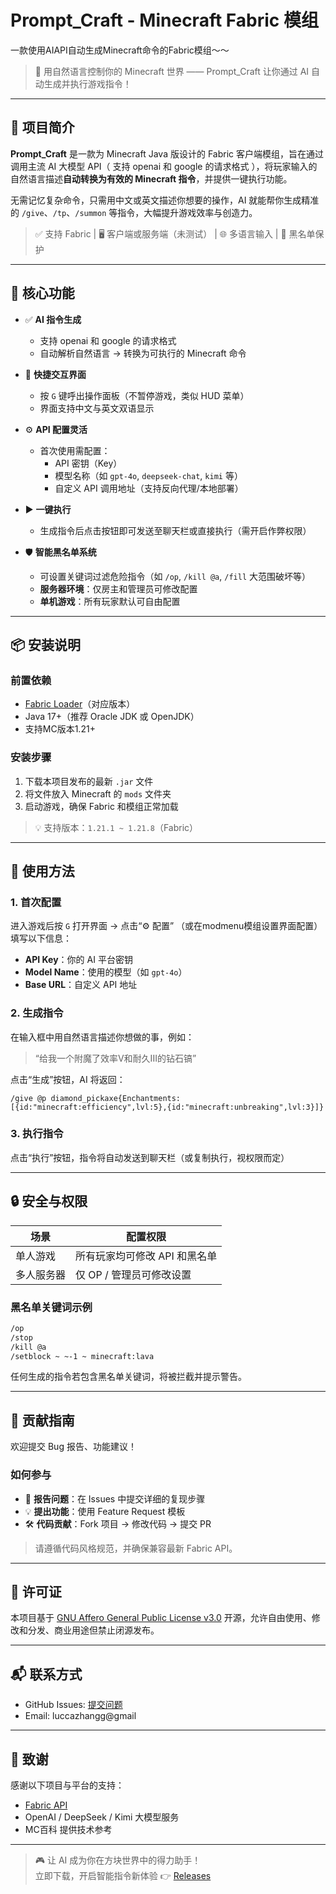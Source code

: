 # Prompt_Craft - Minecraft Fabric 模组
一款使用AIAPI自动生成Minecraft命令的Fabric模组～～



> 🌟 用自然语言控制你的 Minecraft 世界 —— Prompt_Craft 让你通过 AI 自动生成并执行游戏指令！

---

## 📌 项目简介

**Prompt_Craft** 是一款为 Minecraft Java 版设计的 Fabric 客户端模组，旨在通过调用主流 AI 大模型 API（ 支持 openai 和 google 的请求格式 ），将玩家输入的自然语言描述**自动转换为有效的 Minecraft 指令**，并提供一键执行功能。

无需记忆复杂命令，只需用中文或英文描述你想要的操作，AI 就能帮你生成精准的 `/give`、`/tp`、`/summon` 等指令，大幅提升游戏效率与创造力。

> ✅ 支持 Fabric | 🖥️ 客户端或服务端（未测试） | 🌐 多语言输入 | 🔐 黑名单保护

---

## 🔧 核心功能

- ✅ **AI 指令生成**
  - 支持 openai 和 google 的请求格式
  - 自动解析自然语言 → 转换为可执行的 Minecraft 命令

- 🎯 **快捷交互界面**
  - 按 `G` 键呼出操作面板（不暂停游戏，类似 HUD 菜单）
  - 界面支持中文与英文双语显示

- ⚙️ **API 配置灵活**
  - 首次使用需配置：
    - API 密钥（Key）
    - 模型名称（如 `gpt-4o`, `deepseek-chat`, `kimi` 等）
    - 自定义 API 调用地址（支持反向代理/本地部署）

- ▶️ **一键执行**
  - 生成指令后点击按钮即可发送至聊天栏或直接执行（需开启作弊权限）

- 🛡️ **智能黑名单系统**
  - 可设置关键词过滤危险指令（如 `/op`, `/kill @a`, `/fill` 大范围破坏等）
  - **服务器环境**：仅房主和管理员可修改配置
  - **单机游戏**：所有玩家默认可自由配置

---

## 📦 安装说明

### 前置依赖
- [Fabric Loader](https://fabricmc.net/use/)（对应版本）
- Java 17+（推荐 Oracle JDK 或 OpenJDK）
- 支持MC版本1.21+

### 安装步骤
1. 下载本项目发布的最新 `.jar` 文件
2. 将文件放入 Minecraft 的 `mods` 文件夹
3. 启动游戏，确保 Fabric 和模组正常加载

> 💡 支持版本：`1.21.1 ~ 1.21.8`（Fabric）

---

## 🚀 使用方法

### 1. 首次配置
进入游戏后按 `G` 打开界面 → 点击“⚙️ 配置” 
（或在modmenu模组设置界面配置）
填写以下信息：
- **API Key**：你的 AI 平台密钥
- **Model Name**：使用的模型（如 `gpt-4o`）
- **Base URL**：自定义 API 地址

### 2. 生成指令
在输入框中用自然语言描述你想做的事，例如：
> “给我一个附魔了效率V和耐久III的钻石镐”

点击“生成”按钮，AI 将返回：
```mcfunction
/give @p diamond_pickaxe{Enchantments:[{id:"minecraft:efficiency",lvl:5},{id:"minecraft:unbreaking",lvl:3}]}
```

### 3. 执行指令
点击“执行”按钮，指令将自动发送到聊天栏（或复制执行，视权限而定）

---

## 🔒 安全与权限

| 场景 | 配置权限 |
|------|----------|
| 单人游戏 | 所有玩家均可修改 API 和黑名单 |
| 多人服务器 | 仅 OP / 管理员可修改设置 |

### 黑名单关键词示例
```txt
/op
/stop
/kill @a
/setblock ~ ~-1 ~ minecraft:lava
```
任何生成的指令若包含黑名单关键词，将被拦截并提示警告。

---

## 🤝 贡献指南

欢迎提交 Bug 报告、功能建议！

### 如何参与
- 🐞 **报告问题**：在 Issues 中提交详细的复现步骤
- 💡 **提出功能**：使用 Feature Request 模板
- 🛠️ **代码贡献**：Fork 项目 → 修改代码 → 提交 PR

> 请遵循代码风格规范，并确保兼容最新 Fabric API。

---

## 📄 许可证

本项目基于 [GNU Affero General Public License v3.0](LICENSE) 开源，允许自由使用、修改和分发、商业用途但禁止闭源发布。

---

## 📬 联系方式

- GitHub Issues: [提交问题](https://github.com/InventorLucca/Prompt_Craft/issues)
- Email: luccazhangg@gmail

---

## 🙌 致谢

感谢以下项目与平台的支持：
- [Fabric API](https://fabricmc.net/)
- OpenAI / DeepSeek / Kimi 大模型服务
- MC百科 提供技术参考

---

> 🎮 让 AI 成为你在方块世界中的得力助手！  
> 立即下载，开启智能指令新体验 👉 [Releases](https://github.com/InventorLucca/Prompt_Craft/releases/)
